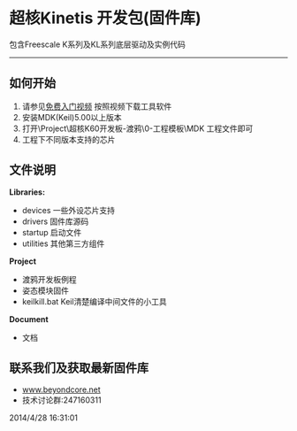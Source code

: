 # 超核Kinetis 开发包(固件库)

包含Freescale K系列及KL系列底层驱动及实例代码

----------

## 如何开始
1. 请参见[免费入门视频](http://www.moore8.com/courses/87) 按照视频下载工具软件
2. 安装MDK(Keil)5.00以上版本
3. 打开\Project\超核K60开发板-渡鸦\0-工程模板\MDK 工程文件即可
4. 工程下不同版本支持的芯片

## 文件说明
**Libraries:**

* devices 一些外设芯片支持 
* drivers 固件库源码 
* startup 启动文件
* utilities 其他第三方组件

**Project**

* 渡鸦开发板例程
* 姿态模块固件
* keilkill.bat Keil清楚编译中间文件的小工具

**Document**

* 文档


## 联系我们及获取最新固件库
 - www.beyondcore.net
 - 技术讨论群:247160311


2014/4/28 16:31:01